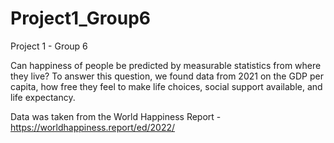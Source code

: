 # Project1_Group6
Project 1 - Group 6

Can happiness of people be predicted by measurable statistics from where they live? To answer this question, we found data from 2021 on the GDP per capita, how free they feel to make life choices, social support available, and life expectancy.

Data was taken from the World Happiness Report - https://worldhappiness.report/ed/2022/